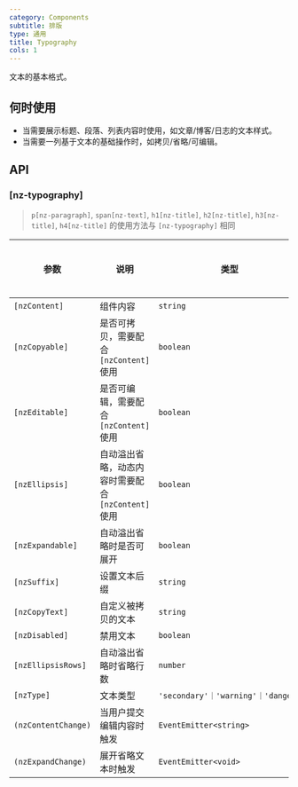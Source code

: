 ```yaml
---
category: Components
subtitle: 排版
type: 通用
title: Typography
cols: 1
---
```

文本的基本格式。

## 何时使用

- 当需要展示标题、段落、列表内容时使用，如文章/博客/日志的文本样式。
- 当需要一列基于文本的基础操作时，如拷贝/省略/可编辑。

## API

### [nz-typography]

> `p[nz-paragraph]`, `span[nz-text]`, `h1[nz-title]`, `h2[nz-title]`, `h3[nz-title]`, `h4[nz-title]` 的使用方法与 `[nz-typography]` 相同

| 参数 | 说明 | 类型 | 默认值 | 全局配置 |
| --- | --- | --- | --- | --- |
| `[nzContent]` | 组件内容 | `string` | - |
| `[nzCopyable]` | 是否可拷贝，需要配合 `[nzContent]` 使用 | `boolean` | `false` |
| `[nzEditable]` | 是否可编辑，需要配合 `[nzContent]` 使用 | `boolean` | `false` |
| `[nzEllipsis]` | 自动溢出省略，动态内容时需要配合 `[nzContent]` 使用 | `boolean` | `false` |
| `[nzExpandable]` | 自动溢出省略时是否可展开 | `boolean` | `false` |
| `[nzSuffix]` | 设置文本后缀 | `string` | - |
| `[nzCopyText]` | 自定义被拷贝的文本 | `string` | - |
| `[nzDisabled]` | 禁用文本 | `boolean` | `false` |
| `[nzEllipsisRows]` | 自动溢出省略时省略行数 | `number` | `1` | ✅ |
| `[nzType]` | 文本类型 | `'secondary'｜'warning'｜'danger'` | - |
| `(nzContentChange)` | 当用户提交编辑内容时触发 | `EventEmitter<string>` | - |
| `(nzExpandChange)` | 展开省略文本时触发 | `EventEmitter<void>` | - |
